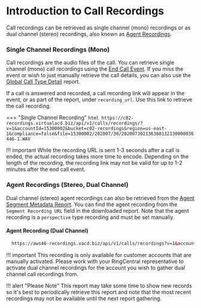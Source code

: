 # Introduction to Call Recordings

Call recordings can be retrieved as single channel (mono) recordings or as dual channel (stereo) recordings, also known as [Agent Recordings](https://support.ringcentral.com/engagevoice/admin/voice-admin-set-up-agent-recording.html).  

### Single Channel Recordings (Mono)

Call recordings are the audio files of the call. You can retrieve single channel (mono) call recordings using the [End Call Event](../../notifications/wfm/payload-wfm.md#end-call-events). If you miss the event or wish to just manually retrieve the call details, you can also use the [Global Call Type Detail](../../analytics/reports/global-call-type-detail-report.md#call-recordings) report.

If a call is answered and recorded, a call recording link will appear in the event, or as part of the report, under `recording_url`. Use this link to retrieve the call recording.

=== "Single Channel Recording"
    ```html
      https://c02-recordings.virtualacd.biz/api/v1/calls/recordings/?v=1&accountId=15300002&bucket=c02-recordings&region=us-east-1&compliance=false&file=15300002/202007/30/202007302136360132130000036446-1.WAV
    ```

!!! important
    While the recording URL is sent 1-3 seconds after a call is ended, the actual recording takes more time to encode. Depending on the length of the recording, the recording link may not be valid for up to 1-2 minutes after the end call event.


### Agent Recordings (Stereo, Dual Channel)

Dual channel (stereo) agent recordings can also be retrieved from the [Agent Segment Metadata Report](../../analytics/reports/agent-segment-metadata-report.md). You can find the agent recording from the `Segment Recording URL` field in the downloaded report.  Note that the agent recording is a `perspective` type recording and must be set manually.

#### Agent Recording (Dual Channel)
```html
  https://aws46-recordings.vacd.biz/api/v1/calls/recordings?v=1&accountId=15300002&bucket=aws46-recordings&region=us-west-2&compliance=true&file=perspective/15300002/202008/05/202008051517160139120000000370-session-2-stereo.WAV
```

!!! important
    This recording is only available for customer accounts that are manually activated. Please work with your RingCentral representative to activate dual channel recordings for the account you wish to gather dual channel call recordings from.

!!! alert "Please Note"
    This report may take some time to show new records so it's best to periodically retrieve this report and note that the most recent recordings may not be available until the next report gathering.
